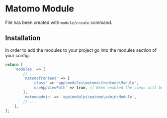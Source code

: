 # Matomo Module
 
File has been created with `module/create` command. 
 
## Installation

In order to add the modules to your project go into the modules section of your config:

```php
return [
    'modules' => [
        // ...
        'matomofrontend' => [
            'class' => 'app\modules\matomo\frontend\Module',
            'useAppViewPath' => true, // When enabled the views will be looked up in the @app/views folder, otherwise the views shipped with the module will be used.
        ],
        'matomoadmin' => 'app\modules\matomo\admin\Module',
        // ...
    ],
];
```
